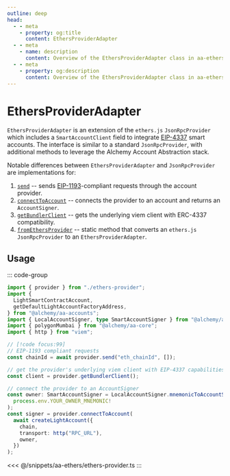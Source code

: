 ```yaml
---
outline: deep
head:
  - - meta
    - property: og:title
      content: EthersProviderAdapter
  - - meta
    - name: description
      content: Overview of the EthersProviderAdapter class in aa-ethers
  - - meta
    - property: og:description
      content: Overview of the EthersProviderAdapter class in aa-ethers
---
```


# EthersProviderAdapter

`EthersProviderAdapter` is an extension of the `ethers.js` `JsonRpcProvider` which includes a `SmartAccountClient` field to integrate [EIP-4337](https://eips.ethereum.org/EIPS/eip-4337) smart accounts. The interface is similar to a standard `JsonRpcProvider`, with additional methods to leverage the Alchemy Account Abstraction stack.

Notable differences between `EthersProviderAdapter` and `JsonRpcProvider` are implementations for:

1.  [`send`](/packages/aa-ethers/provider-adapter/send) -- sends [EIP-1193](https://eips.ethereum.org/EIPS/eip-1193)-compliant requests through the account provider.
2.  [`connectToAccount`](/packages/aa-ethers/provider-adapter/connectToAccount) -- connects the provider to an account and returns an `AccountSigner`.
3.  [`getBundlerClient`](/packages/aa-ethers/provider-adapter/getBundlerClient) -- gets the underlying viem client with ERC-4337 compatibility.
4.  [`fromEthersProvider`](/packages/aa-ethers/provider-adapter/fromEthersProvider) -- static method that converts an `ethers.js` `JsonRpcProvider` to an `EthersProviderAdapter`.

## Usage

::: code-group

```ts [example.ts]
import { provider } from "./ethers-provider";
import {
  LightSmartContractAccount,
  getDefaultLightAccountFactoryAddress,
} from "@alchemy/aa-accounts";
import { LocalAccountSigner, type SmartAccountSigner } from "@alchemy/aa-core";
import { polygonMumbai } from "@alchemy/aa-core";
import { http } from "viem";

// [!code focus:99]
// EIP-1193 compliant requests
const chainId = await provider.send("eth_chainId", []);

// get the provider's underlying viem client with EIP-4337 capabilities
const client = provider.getBundlerClient();

// connect the provider to an AccountSigner
const owner: SmartAccountSigner = LocalAccountSigner.mnemonicToAccountSigner(
  process.env.YOUR_OWNER_MNEMONIC!
);
const signer = provider.connectToAccount(
  await createLightAccount({
    chain,
    transport: http("RPC_URL"),
    owner,
  })
);
```

<<< @/snippets/aa-ethers/ethers-provider.ts
:::
